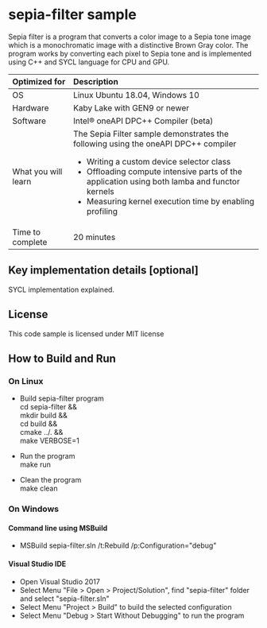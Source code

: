 # sepia-filter sample
Sepia filter is a program that converts a color image to a Sepia tone image which is a monochromatic image with a distinctive Brown Gray color. The program works by converting each pixel to Sepia tone and is implemented using C++ and SYCL language for CPU and GPU.
  
| Optimized for                     | Description
|:---                               |:---
| OS                                | Linux Ubuntu 18.04, Windows 10
| Hardware                          | Kaby Lake with GEN9 or newer
| Software                          | Intel&reg; oneAPI DPC++ Compiler (beta)
| What you will learn               | The Sepia Filter sample demonstrates the following using the oneAPI DPC++ compiler <ul><li>Writing a custom device selector class</li><li>Offloading compute intensive parts of the application using both lamba and functor kernels</li><li>Measuring kernel execution time by enabling profiling</li></ul>
| Time to complete                  | 20 minutes

 
## Key implementation details [optional]
SYCL implementation explained. 
 

## License  
This code sample is licensed under MIT license 

## How to Build and Run 

### On Linux  
   * Build sepia-filter program  
    cd sepia-filter &&  
    mkdir build &&  
    cd build &&  
    cmake ../. &&  
    make VERBOSE=1  

   * Run the program  
    make run  

   * Clean the program  
    make clean  

### On Windows

#### Command line using MSBuild

*  MSBuild sepia-filter.sln /t:Rebuild /p:Configuration="debug"

#### Visual Studio IDE

* Open Visual Studio 2017
* Select Menu "File > Open > Project/Solution", find "sepia-filter" folder and select "sepia-filter.sln"
* Select Menu "Project > Build" to build the selected configuration
* Select Menu "Debug > Start Without Debugging" to run the program



